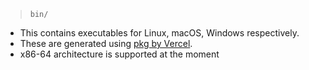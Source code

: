 > ``` bin/ ```

- This contains executables for Linux, macOS, Windows respectively.
- These are generated using [pkg by Vercel](https://github.com/vercel/pkg).
- x86-64 architecture is supported at the moment
